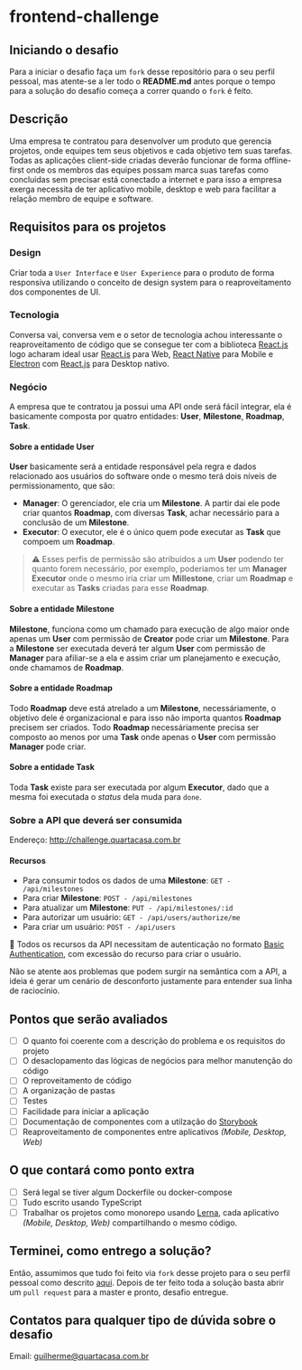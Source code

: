 # frontend-challenge

## Iniciando o desafio
Para a iniciar o desafio faça um `fork` desse repositório para o seu perfil pessoal, mas atente-se a ler todo o **README.md** antes porque o tempo para a solução do desafio começa a correr quando o `fork` é feito.

## Descrição
Uma empresa te contratou para desenvolver um produto que gerencia projetos, onde equipes tem seus objetivos e cada objetivo tem suas tarefas. Todas as aplicações client-side criadas deverão funcionar de forma offline-first onde os membros das equipes possam marca suas tarefas como concluidas sem precisar está conectado a internet e para isso a empresa exerga necessita de ter aplicativo mobile, desktop e web para facilitar a relação membro de equipe e software.

## Requisitos para os projetos

### Design
Criar toda a `User Interface` e `User Experience` para o produto de forma responsiva utilizando o conceito de design system para o reaproveitamento dos componentes de UI.

### Tecnologia
Conversa vai, conversa vem e o setor de tecnologia achou interessante o reaproveitamento de código que se consegue ter com a biblioteca [React.js](https://pt-br.reactjs.org) logo acharam ideal usar [React.js](https://pt-br.reactjs.org/) para Web, [React Native](https://reactnative.dev/) para Mobile e [Electron](https://www.electronjs.org) com [React.js](https://pt-br.reactjs.org) para Desktop nativo.

### Negócio
A empresa que te contratou ja possui uma API onde será fácil integrar, ela é basicamente composta por quatro entidades: **User**, **Milestone**, **Roadmap**, **Task**.

#### Sobre a entidade User
**User** basicamente será a entidade responsável pela regra e dados relacionado aos usuários do software onde o mesmo terá dois níveis de permissionamento, que são:

- **Manager**: O gerenciador, ele cria um **Milestone**. A partir dai ele pode criar quantos **Roadmap**, com diversas **Task**, achar necessário para a conclusão de um **Milestone**.
- **Executor**: O executor, ele é o único quem pode executar as **Task** que compoem um **Roadmap**.

> :warning: Esses perfis de permissão são atribuidos a um **User** podendo ter quanto forem necessário, por exemplo, poderiamos ter um **Manager Executor** onde o mesmo iria criar um **Millestone**, criar um **Roadmap** e executar as **Tasks** criadas para esse **Roadmap**.


#### Sobre a entidade Milestone
**Milestone**, funciona como um chamado para execução de algo maior onde apenas um **User** com permissão de **Creator** pode criar um **Milestone**. Para a **Milestone** ser executada deverá ter algum **User** com permissão de **Manager** para afiliar-se a ela e assim criar um planejamento e execução, onde chamamos de **Roadmap**.

#### Sobre a entidade Roadmap
Todo **Roadmap** deve está atrelado a um **Milestone**, necessáriamente, o objetivo dele é organizacional e para isso não importa quantos **Roadmap** precisem ser criados. Todo **Roadmap** necessáriamente precisa ser composto ao menos por uma **Task** onde apenas o **User** com permissão **Manager** pode criar.

#### Sobre a entidade Task
Toda **Task** existe para ser executada por algum **Executor**, dado que a mesma foi executada o *status* dela muda para `done`.

### Sobre a API que deverá ser consumida

Endereço: http://challenge.quartacasa.com.br

#### Recursos

- Para consumir todos os dados de uma **Milestone**: `GET - /api/milestones`
- Para criar **Milestone**: `POST - /api/milestones`
- Para atualizar um **Milestone**: `PUT - /api/milestones/:id`
- Para autorizar um usuário: `GET - /api/users/authorize/me`
- Para criar um usuário: `POST - /api/users`

:triangular_flag_on_post: Todos os recursos da API necessitam de autenticação no formato [Basic Authentication](https://en.wikipedia.org/wiki/Basic_access_authentication), com excessão do recurso para criar o usuário.

Não se atente aos problemas que podem surgir na semântica com a API, a ideia é gerar um cenário de desconforto justamente para entender sua linha de raciocínio.

## Pontos que serão avaliados

- [ ] O quanto foi coerente com a descrição do problema e os requisitos do projeto
- [ ] O desaclopamento das lógicas de negócios para melhor manutenção do código
- [ ] O reproveitamento de código
- [ ] A organização de pastas
- [ ] Testes
- [ ] Facilidade para iniciar a aplicação
- [ ] Documentação de componentes com a utilzação do [Storybook](https://storybook.js.org)
- [ ] Reaproveitamento de componentes entre aplicativos *(Mobile, Desktop, Web)*

## O que contará como ponto extra

- [ ] Será legal se tiver algum Dockerfile ou docker-compose
- [ ] Tudo escrito usando TypeScript
- [ ] Trabalhar os projetos como monorepo usando [Lerna](https://github.com/lerna/lerna/blob/master/README.md), cada aplicativo *(Mobile, Desktop, Web)* compartilhando o mesmo código.

## Terminei, como entrego a solução?
Então, assumimos que tudo foi feito via `fork` desse projeto para o seu perfil pessoal como descrito [aqui](#iniciando-o-desafio). Depois de ter feito toda a solução basta abrir um `pull request` para a master e pronto, desafio entregue.

## Contatos para qualquer tipo de dúvida sobre o desafio
Email: guilherme@quartacasa.com.br
